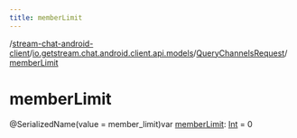 ```yaml
---
title: memberLimit
---
```

/[stream-chat-android-client](../../index.md)/[io.getstream.chat.android.client.api.models](../index.md)/[QueryChannelsRequest](index.md)/[memberLimit](memberLimit.md)  
  
  
  
# memberLimit  
@SerializedName(value = member_limit)var [memberLimit](memberLimit.md): [Int](https://kotlinlang.org/api/latest/jvm/stdlib/kotlin/-int/index.html) = 0
